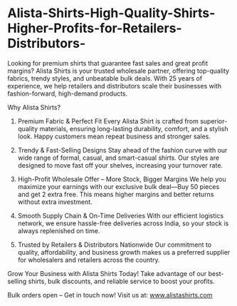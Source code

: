 # Alista-Shirts-High-Quality-Shirts-Higher-Profits-for-Retailers-Distributors-
Looking for premium shirts that guarantee fast sales and great profit margins? Alista Shirts is your trusted wholesale partner, offering top-quality fabrics, trendy styles, and unbeatable bulk deals. With 25 years of experience, we help retailers and distributors scale their businesses with fashion-forward, high-demand products.

Why Alista Shirts?
1. Premium Fabric & Perfect Fit
Every Alista Shirt is crafted from superior-quality materials, ensuring long-lasting durability, comfort, and a stylish look. Happy customers mean repeat business and stronger sales.

2. Trendy & Fast-Selling Designs
Stay ahead of the fashion curve with our wide range of formal, casual, and smart-casual shirts. Our styles are designed to move fast off your shelves, increasing your turnover rate.

3. High-Profit Wholesale Offer – More Stock, Bigger Margins
We help you maximize your earnings with our exclusive bulk deal—Buy 50 pieces and get 2 extra free. This means higher margins and better returns without extra investment.

4. Smooth Supply Chain & On-Time Deliveries
With our efficient logistics network, we ensure hassle-free deliveries across India, so your stock is always replenished on time.

5. Trusted by Retailers & Distributors Nationwide
Our commitment to quality, affordability, and business growth makes us a preferred supplier for wholesalers and retailers across the country.

Grow Your Business with Alista Shirts Today!
Take advantage of our best-selling shirts, bulk discounts, and reliable service to boost your profits.

Bulk orders open – Get in touch now!
Visit us at: www.alistashirts.com
